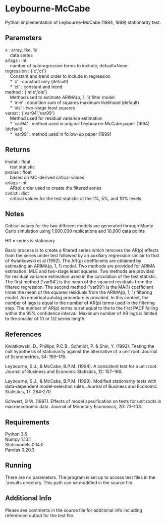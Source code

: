 # Leybourne-McCabe
Python implementation of Leybourne-McCabe (1994, 1999) stationarity test.

## Parameters
x : array_like, 1d \
&nbsp;&nbsp;&nbsp;&nbsp;data series \
arlags : int \
&nbsp;&nbsp;&nbsp;&nbsp;number of autoregressive terms to include, default=None \
regression : {'c','ct'} \
&nbsp;&nbsp;&nbsp;&nbsp;Constant and trend order to include in regression \
&nbsp;&nbsp;&nbsp;&nbsp;* 'c'  : constant only (default) \
&nbsp;&nbsp;&nbsp;&nbsp;* 'ct' : constant and trend \
method : {'mle','ols'} \
&nbsp;&nbsp;&nbsp;&nbsp;Method used to estimate ARIMA(p, 1, 1) filter model \
&nbsp;&nbsp;&nbsp;&nbsp;* 'mle' : condition sum of squares maximum likelihood (default) \
&nbsp;&nbsp;&nbsp;&nbsp;* 'ols' : two-stage least squares \
varest : {'var94','var99'} \
&nbsp;&nbsp;&nbsp;&nbsp;Method used for residual variance estimation \
&nbsp;&nbsp;&nbsp;&nbsp;* 'var94' : method used in original Leybourne-McCabe paper (1994) (default) \
&nbsp;&nbsp;&nbsp;&nbsp;* 'var99' : method used in follow-up paper (1999)

## Returns
lmstat : float \
&nbsp;&nbsp;&nbsp;&nbsp;test statistic \
pvalue : float \
&nbsp;&nbsp;&nbsp;&nbsp;based on MC-derived critical values \
arlags : int \
&nbsp;&nbsp;&nbsp;&nbsp;AR(p) order used to create the filtered series \
cvdict : dict \
&nbsp;&nbsp;&nbsp;&nbsp;critical values for the test statistic at the 1%, 5%, and 10% levels

## Notes
Critical values for the two different models are generated through Monte Carlo simulation using 1,000,000 replications and 10,000 data points

H0 = series is stationary

Basic process is to create a filtered series which removes the AR(p) effects from the series under test followed by an auxiliary regression similar to that of Kwiatkowski et al (1992). The AR(p) coefficients are obtained by estimating an ARIMA(p, 1, 1) model. Two methods are provided for ARIMA estimation: MLE and two-stage least squares. Two methods are provided for residual variance estimation used in the calculation of the test statistic. The first method ('var94') is the mean of the squared residuals from the filtered regression. The second method ('var99') is the MA(1) coefficient times the mean of the squared residuals from the ARIMA(p, 1, 1) filtering model. An empirical autolag procedure is provided. In this context, the number of lags is equal to the number of AR(p) terms used in the filtering step. The number of AR(p) terms is set equal to the to the first PACF falling within the 95% confidence interval. Maximum number of AR lags is limited to the smaller of 10 or 1/2 series length.

## References
Kwiatkowski, D., Phillips, P.C.B., Schmidt, P. & Shin, Y. (1992). Testing the null hypothesis of stationarity against the alternative of a unit root. Journal of Econometrics, 54: 159–178.

Leybourne, S.J., & McCabe, B.P.M. (1994). A consistent test for a unit root. Journal of Business and Economic Statistics, 12: 157–166.

Leybourne, S.J., & McCabe, B.P.M. (1999). Modified stationarity tests with data-dependent model-selection rules. Journal of Business and Economic Statistics, 17: 264-270.

Schwert, G W. (1987). Effects of model specification on tests for unit roots in macroeconomic data. Journal of Monetary Economics, 20: 73–103.

## Requirements
Python 3.6 \
Numpy 1.13.1 \
Statsmodels 0.14.0 \
Pandas 0.20.3

## Running
There are no parameters. The program is set up to access test files in the .\results directory. This path can be modified in the source file.

## Additional Info
Please see comments in the source file for additional info including referenced output for the test file.
